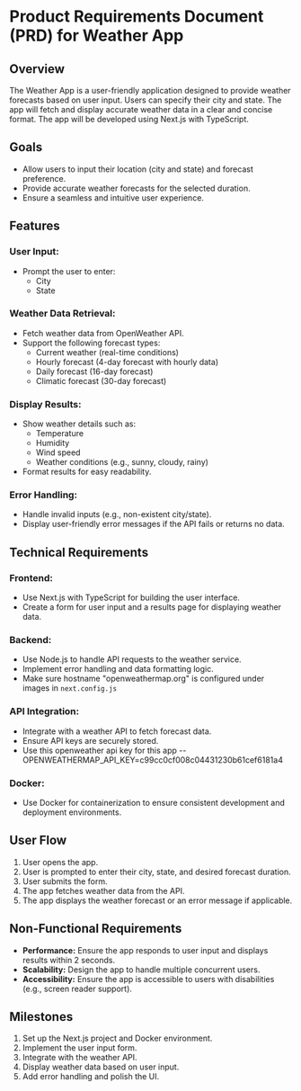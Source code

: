 # Product Requirements Document (PRD) for Weather App

## Overview
The Weather App is a user-friendly application designed to provide weather forecasts based on user input. Users can specify their city and state. The app will fetch and display accurate weather data in a clear and concise format. The app will be developed using Next.js with TypeScript.

## Goals
- Allow users to input their location (city and state) and forecast preference.
- Provide accurate weather forecasts for the selected duration.
- Ensure a seamless and intuitive user experience.

## Features
### User Input:
- Prompt the user to enter:
  - City
  - State

### Weather Data Retrieval:
- Fetch weather data from OpenWeather API.
- Support the following forecast types:
  - Current weather (real-time conditions)
  - Hourly forecast (4-day forecast with hourly data)
  - Daily forecast (16-day forecast)
  - Climatic forecast (30-day forecast)

### Display Results:
- Show weather details such as:
  - Temperature
  - Humidity
  - Wind speed
  - Weather conditions (e.g., sunny, cloudy, rainy)
- Format results for easy readability.

### Error Handling:
- Handle invalid inputs (e.g., non-existent city/state).
- Display user-friendly error messages if the API fails or returns no data.

## Technical Requirements
### Frontend:
- Use Next.js with TypeScript for building the user interface.
- Create a form for user input and a results page for displaying weather data.

### Backend:
- Use Node.js to handle API requests to the weather service.
- Implement error handling and data formatting logic.
- Make sure hostname "openweathermap.org" is configured under images in `next.config.js`

### API Integration:
- Integrate with a weather API to fetch forecast data.
- Ensure API keys are securely stored.
- Use this openweather api key for this app -- OPENWEATHERMAP_API_KEY=c99cc0cf008c04431230b61cef6181a4

### Docker:
- Use Docker for containerization to ensure consistent development and deployment environments.

## User Flow
1. User opens the app.
2. User is prompted to enter their city, state, and desired forecast duration.
3. User submits the form.
4. The app fetches weather data from the API.
5. The app displays the weather forecast or an error message if applicable.

## Non-Functional Requirements
- **Performance:** Ensure the app responds to user input and displays results within 2 seconds.
- **Scalability:** Design the app to handle multiple concurrent users.
- **Accessibility:** Ensure the app is accessible to users with disabilities (e.g., screen reader support).

## Milestones
1. Set up the Next.js project and Docker environment.
2. Implement the user input form.
3. Integrate with the weather API.
4. Display weather data based on user input.
5. Add error handling and polish the UI.